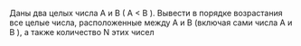 Даны два целых числа A и B ( A < B ). Вывести в порядке возрастания все
 целые числа, расположенные между A и B (включая сами числа A и B ),
 а также количество N этих чисел
